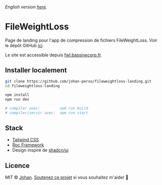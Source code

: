 ###### English version [here](https://github.com/johan-perso/fileweightloss-landing/blob/main/README.md).

# FileWeightLoss

Page de landing pour l'app de compression de fichiers FileWeightLoss. Voir le dépôt GitHub [ici](https://github.com/el2zay/fileweightloss/blob/main/README_FR.md).

Le site est accessible depuis [fwl.bassinecorp.fr](https://fwl.bassinecorp.fr).

## Installer localement

```bash
git clone https://github.com/johan-perso/fileweightloss-landing.git
cd fileweightloss-landing

npm install
npm run dev

# compiler avec:         npm run build
# compiler/servir avec:  npm run start
```

## Stack

- [Tailwind CSS](https://tailwindcss.com)
- [Roc Framework](https://github.com/johan-perso/roc-framework)
- Design inspiré de [shadcn/ui](https://ui.shadcn.com)

## Licence

MIT © [Johan](https://johanstick.fr). [Soutenez ce projet](https://johanstick.fr/#donate) si vous souhaitez m'aider 💙